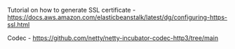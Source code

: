 
Tutorial on how to generate SSL certificate - https://docs.aws.amazon.com/elasticbeanstalk/latest/dg/configuring-https-ssl.html

Codec - https://github.com/netty/netty-incubator-codec-http3/tree/main
